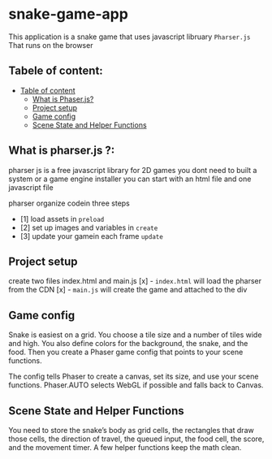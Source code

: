 # snake-game-app

This application is a snake game that uses javascript libruary `Pharser.js`
That runs on the browser

## Tabele of content:

* [Table of content](#tabele-of-content)
    * [What is Phaser.js?](#what-is-pharserjs-)
    * [Project setup](#project-setup)
    * [Game config](#game-config)
    * [Scene State and Helper Functions](#scene-state-and-helper-functions)
    

## What is pharser.js ?:
pharser js is a free javascript library for 2D games
you dont need to built a system or a game engine installer
you can start with an html file and one javascript file

pharser organize codein three steps 

- [1] load assets in `preload` 
- [2] set up images and variables in `create` 
- [3] update your gamein each frame `update`

## Project setup 
create two files index.html and main.js
[x] - `index.html` will load the pharser from the CDN
[x] - `main.js` will create the game and attached to the div 

## Game config

Snake is easiest on a grid. You choose a tile size and a number of tiles wide and high. You also define colors for the background, the snake, and the food. Then you create a Phaser game config that points to your scene functions.

The config tells Phaser to create a canvas, set its size, and use your scene functions. Phaser.AUTO selects WebGL if possible and falls back to Canvas.

## Scene State and Helper Functions

You need to store the snake’s body as grid cells, the rectangles that draw those cells, the direction of travel, the queued input, the food cell, the score, and the movement timer. A few helper functions keep the math clean.



